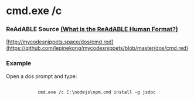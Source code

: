 
# cmd.exe /c


### ReAdABLE Source [(What is the ReAdABLE Human Format?)](http://readablehumanformat.com)

[http://mycodesnippets.space/dos/cmd.red](https://github.com/lepinekong/mycodesnippets/blob/master/dos/cmd.red)


### Example

Open a dos prompt and type:


```dos

            cmd.exe /c C:\nodejs\npm.cmd install -g jsdoc
        
```



